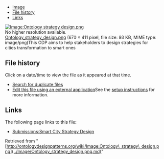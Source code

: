 * [Image](../Image/Ontology_strategy_design.png.md#file)
* [File history](../Image/Ontology_strategy_design.png.md#filehistory)
* [Links](../Image/Ontology_strategy_design.png.md#filelinks)

[![Image:Ontology strategy design.png](../../../images/0/0c/Ontology_strategy_design.png)](../../../images/0/0c/Ontology_strategy_design.png)  
No higher resolution available.  
[Ontology\_strategy\_design.png](../../../images/0/0c/Ontology_strategy_design.png)‎ (670 × 411 pixel, file size: 93 KB, MIME type: image/png)This ODP aims to help stakeholders to design strategies for cities transformation to smart ones




## File history

Click on a date/time to view the file as it appeared at that time.



  
* [Search for duplicate files](http://ontologydesignpatterns.org/wiki/Special:FileDuplicateSearch/Ontology_strategy_design.png "Special:FileDuplicateSearch/Ontology strategy design.png")
* [Edit this file using an external application](http://ontologydesignpatterns.org/wiki/index.php?title=Image:Ontology_strategy_design.png&action=edit&externaledit=true&mode=file "Image:Ontology strategy design.png")See the [setup instructions](http://www.mediawiki.org/wiki/Manual:External_editors "http://www.mediawiki.org/wiki/Manual:External_editors") for more information.

## Links



The following page links to this file:


* [Submissions:Smart City Strategy Design](../Submissions/Smart_City_Strategy_Design.md "Submissions:Smart City Strategy Design")


Retrieved from "[http://ontologydesignpatterns.org/wiki/Image:Ontology\_strategy\_design.png](../Image/Ontology_strategy_design.png.md)"